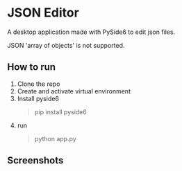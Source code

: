 

# JSON Editor
A desktop application made with PySide6 to edit json files.

JSON 'array of objects' is not supported.


## How to run
1. Clone the repo
2. Create and activate virtual environment
3. Install pyside6
    > pip install pyside6
4. run
   > python app.py

## Screenshots
[]('./screenshots/1.png')
[]('./screenshots/2.png')
[]('./screenshots/3.png')
[]('./screenshots/4.png')